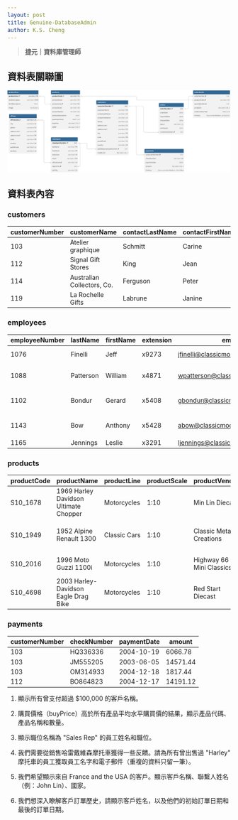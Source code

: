 ```yaml
---
layout: post
title: Genuine-DatabaseAdmin
author: K.S. Cheng
---
```


> **捷元｜資料庫管理師**

## 資料表關聯圖

   ![ERD Diagram](/assets/Genuine_DBAmin.svg)


## 資料表內容

### customers

| customerNumber | customerName             | contactLastName | contactFirstName | city       | state   | postalCode | country | salesRepEmployeeNumber | creditLimit |
|----------------|--------------------------|------------------|------------------|------------|---------|-------------|---------|-------------------------|--------------|
| 103            | Atelier graphique        | Schmitt          | Carine           | Nantes     | NULL    | 44000       | France  | 1370                    | 21000.00     |
| 112            | Signal Gift Stores       | King             | Jean             | Las Vegas  | NV      | 83030       | USA     | 1166                    | 71800.00     |
| 114            | Australian Collectors, Co.| Ferguson        | Peter            | Melbourne  | Victoria| 3004        | Australia| 1611                   | 117300.00    |
| 119            | La Rochelle Gifts        | Labrune          | Janine           | Nantes     | NULL    | 44000       | France  | 1370                    | 118200.00    |


### employees

| employeeNumber | lastName | firstName | extension | email                              | officeCode | reportsTo | jobTitle             |
|----------------|----------|-----------|-----------|------------------------------------|-------------|-----------|-----------------------|
| 1076           | Finelli  | Jeff      | x9273     | jfinelli@classicmodelcars.com      | 1           | 1002      | VP Marketing          |
| 1088           | Patterson| William   | x4871     | wpatterson@classicmodelcars.com    | 1           | 1143      | Sales Manager (APAC)  |
| 1102           | Bondur   | Gerard    | x5408     | gbondur@classicmodelcars.com       | 4           | 1056      | Sales Manager (EMEA)  |
| 1143           | Bow      | Anthony   | x5428     | abow@classicmodelcars.com          | 1           | 1056      | Sales Manager (NA)    |
| 1165           | Jennings | Leslie    | x3291     | ljennings@classicmodelcars.com     | 1           | 1143      | Sales Rep             |


### products

| productCode | productName                           | productLine   | productScale | productVendor          | productDescription                                                | quantityInStock | buyPrice | MSRP   |
|-------------|----------------------------------------|---------------|--------------|-------------------------|--------------------------------------------------------------------|------------------|----------|--------|
| S10_1678    | 1969 Harley Davidson Ultimate Chopper | Motorcycles   | 1:10         | Min Lin Diecast         | This replica features working kickstand, front suspe...          | 7933             | 48.81    | 95.70  |
| S10_1949    | 1952 Alpine Renault 1300              | Classic Cars  | 1:10         | Classic Metal Creations | Turnable front wheels; steering function; detailed int...         | 7305             | 98.58    | 214.30 |
| S10_2016    | 1996 Moto Guzzi 1100i                 | Motorcycles   | 1:10         | Highway 66 Mini Classics| Official Moto Guzzi logos and insignias, saddle bags...           | 6625             | 68.99    | 118.94 |
| S10_4698    | 2003 Harley-Davidson Eagle Drag Bike | Motorcycles   | 1:10         | Red Start Diecast       | Model features, official Harley Davidson logos and i...           | 5582             | 91.02    | 193.66 |


### payments

| customerNumber | checkNumber | paymentDate | amount   |
|----------------|-------------|-------------|----------|
| 103            | HQ336336    | 2004-10-19  | 6066.78  |
| 103            | JM555205    | 2003-06-05  | 14571.44 |
| 103            | OM314933    | 2004-12-18  | 1817.44  |
| 112            | BO864823    | 2004-12-17  | 14191.12 |



1. 顯示所有曾支付超過 $100,000 的客戶名稱。

2. 購買價格（buyPrice）高於所有產品平均水平購買價的結果，顯示產品代碼、產品名稱和數量。

3. 顯示職位名稱為 "Sales Rep" 的員工姓名和職位。

4. 我們需要從銷售哈雷戴維森摩托車獲得一些反饋。請為所有曾出售過 "Harley" 摩托車的員工獲取員工名字和電子郵件（重複的資料只留一筆）。

5. 我們希望顯示來自 France and the USA 的客戶。顯示客戶名稱、聯繫人姓名（例：John Lin）、國家。

6. 我們想深入瞭解客戶訂單歷史，請顯示客戶姓名，以及他們的初始訂單日期和最後的訂單日期。
